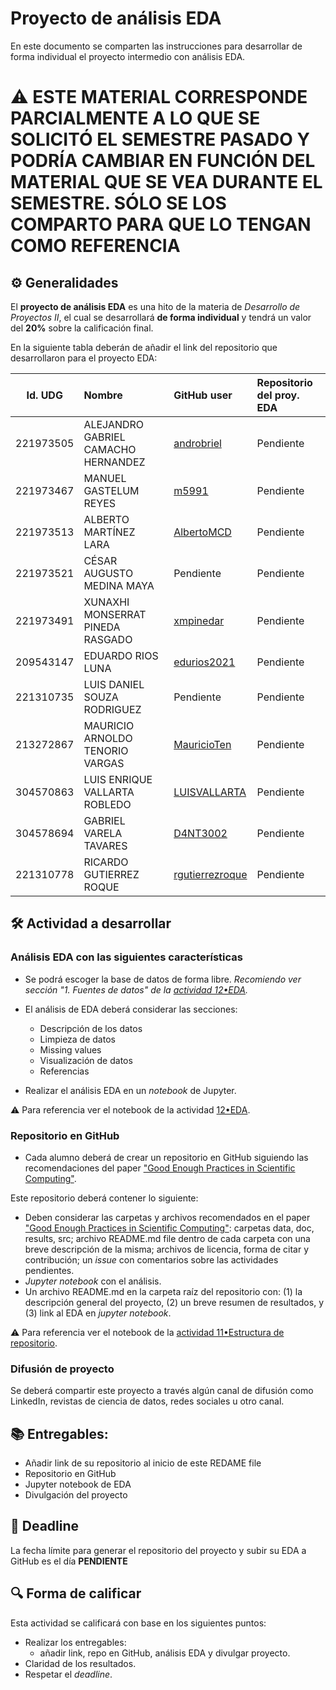# Proyecto de análisis EDA

En este documento se comparten las instrucciones para desarrollar de forma individual el proyecto intermedio con análisis EDA.

# ⚠️ ESTE MATERIAL CORRESPONDE PARCIALMENTE A LO QUE SE SOLICITÓ EL SEMESTRE PASADO Y PODRÍA CAMBIAR EN FUNCIÓN DEL MATERIAL QUE SE VEA DURANTE EL SEMESTRE. SÓLO SE LOS COMPARTO PARA QUE LO TENGAN COMO REFERENCIA 

## ⚙️ Generalidades
El **proyecto de análisis EDA** es una hito de la materia de _Desarrollo de Proyectos II_, el cual se desarrollará **de forma individual** y tendrá un valor del **20%** sobre la calificación final.

En la siguiente tabla deberán de añadir el link del repositorio que desarrollaron para el proyecto EDA:

| Id. UDG  | Nombre         | GitHub user                                           | Repositorio del proy. EDA        |
|:--------:|:---------------|:------------------------------------------------------|:---------------------------------|
|221973505|ALEJANDRO GABRIEL CAMACHO HERNANDEZ|[androbriel](https://github.com/androbriel) | Pendiente|
|221973467|MANUEL GASTELUM REYES|[m5991](https://github.com/m5991) | Pendiente|
|221973513|ALBERTO MARTÍNEZ LARA|[AlbertoMCD](https://github.com/AlbertoMCD)  | Pendiente|
|221973521|CÉSAR AUGUSTO MEDINA MAYA|Pendiente | Pendiente|
|221973491|XUNAXHI MONSERRAT PINEDA RASGADO|[xmpinedar](https://github.com/xmpinedar) | Pendiente|
|209543147|EDUARDO RIOS LUNA|[edurios2021](https://github.com/edurios2021) | Pendiente|
|221310735|LUIS DANIEL SOUZA RODRIGUEZ|Pendiente | Pendiente|
|213272867|MAURICIO ARNOLDO TENORIO VARGAS|[MauricioTen](https://github.com/MauricioTen) | Pendiente|
|304570863|LUIS ENRIQUE VALLARTA ROBLEDO|[LUISVALLARTA](https://github.com/LUISVALLARTA) | Pendiente|
|304578694|GABRIEL VARELA TAVARES|[D4NT3002](https://github.com/D4NT3002) | Pendiente|
|221310778|RICARDO GUTIERREZ ROQUE|[rgutierrezroque](https://github.com/rgutierrezroque)| Pendiente|

## 🛠 Actividad a desarrollar

### Análisis EDA con las siguientes características
- Se podrá escoger la base de datos de forma libre. _Recomiendo ver sección "1. Fuentes de datos" de la [actividad 12•EDA](https://github.com/vcuspinera/UDG_MCD_Project_Dev_II/blob/main/actividades/12_EDA.ipynb)._

- El análisis de EDA deberá considerar las secciones:
  - Descripción de los datos
  - Limpieza de datos
  - Missing values
  - Visualización de datos
  - Referencias

- Realizar el análisis EDA en un *notebook* de Jupyter.

⚠️ Para referencia ver el notebook de la actividad [12•EDA](https://github.com/vcuspinera/UDG_MCD_Project_Dev_II/blob/main/actividades/12_EDA.ipynb).

### Repositorio en GitHub
- Cada alumno deberá de crear un repositorio en GitHub siguiendo las recomendaciones del paper ["Good Enough Practices in Scientific Computing"](https://github.com/vcuspinera/UDG_MCD_Project_Dev_II/tree/main/actividades/material/Papers).

Este repositorio deberá contener lo siguiente:
- Deben considerar las carpetas y archivos recomendados en el paper ["Good Enough Practices in Scientific Computing"](https://github.com/vcuspinera/UDG_MCD_Project_Dev_II/tree/main/actividades/material/Papers): carpetas data, doc, results, src; archivo README.md file dentro de cada carpeta con una breve descripción de la misma; archivos de licencia, forma de citar y contribución; un *issue* con comentarios sobre las actividades pendientes.
- *Jupyter notebook* con el análisis.
- Un archivo README.md en la carpeta raíz del repositorio con:
   (1) la descripción general del proyecto, 
   (2) un breve resumen de resultados, y
   (3) link al EDA en *jupyter notebook*.

⚠️ Para referencia ver el notebook de la [actividad 11•Estructura de repositorio](https://github.com/vcuspinera/UDG_MCD_Project_Dev_II/blob/main/actividades/11_Repo_structure.md).

### Difusión de proyecto

Se deberá compartir este proyecto a través algún canal de difusión como LinkedIn, revistas de ciencia de datos, redes sociales u otro canal.

## 📚 Entregables:

- Añadir link de su repositorio al inicio de este REDAME file
- Repositorio en GitHub
- Jupyter notebook de EDA
- Divulgación del proyecto


## 📅 Deadline
La fecha límite para generar el repositorio del proyecto y subir su EDA a GitHub es el día **PENDIENTE**  


## 🔍 Forma de calificar
Esta actividad se calificará con base en los siguientes puntos:

- Realizar los entregables:
    - añadir link, repo en GitHub, análisis EDA y divulgar proyecto.
- Claridad de los resultados.
- Respetar el *deadline*.